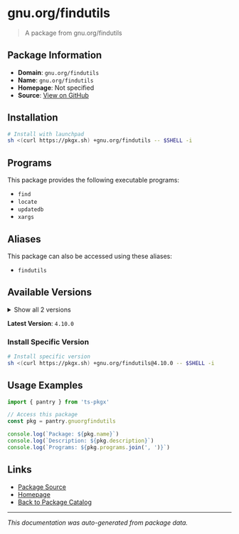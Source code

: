 # gnu.org/findutils

> A package from gnu.org/findutils

## Package Information

- **Domain**: `gnu.org/findutils`
- **Name**: `gnu.org/findutils`
- **Homepage**: Not specified
- **Source**: [View on GitHub](https://github.com/pkgxdev/pantry/tree/main/projects/gnu.org/findutils/package.yml)

## Installation

```bash
# Install with launchpad
sh <(curl https://pkgx.sh) +gnu.org/findutils -- $SHELL -i
```

## Programs

This package provides the following executable programs:

- `find`
- `locate`
- `updatedb`
- `xargs`

## Aliases

This package can also be accessed using these aliases:

- `findutils`

## Available Versions

<details>
<summary>Show all 2 versions</summary>

- `4.10.0`, `4.9.0`

</details>

**Latest Version**: `4.10.0`

### Install Specific Version

```bash
# Install specific version
sh <(curl https://pkgx.sh) +gnu.org/findutils@4.10.0 -- $SHELL -i
```

## Usage Examples

```typescript
import { pantry } from 'ts-pkgx'

// Access this package
const pkg = pantry.gnuorgfindutils

console.log(`Package: ${pkg.name}`)
console.log(`Description: ${pkg.description}`)
console.log(`Programs: ${pkg.programs.join(', ')}`)
```

## Links

- [Package Source](https://github.com/pkgxdev/pantry/tree/main/projects/gnu.org/findutils/package.yml)
- [Homepage](#)
- [Back to Package Catalog](../package-catalog.md)

---

*This documentation was auto-generated from package data.*

